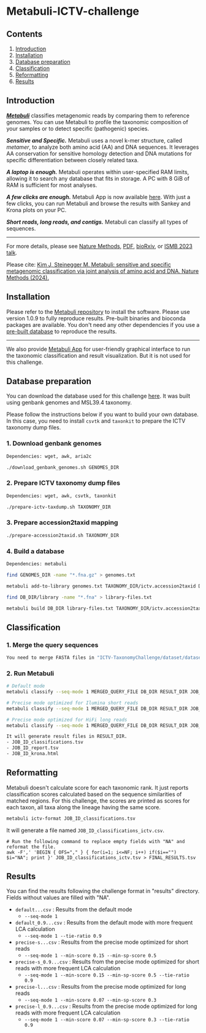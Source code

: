 # Metabuli-ICTV-challenge

## Contents

1. [Introduction](#introduction)
2. [Installation](#installation)
3. [Database preparation](#database-preparation)
4. [Classification](#classification)
5. [Reformatting](#reformatting)
6. [Results](#results)

## Introduction
***[Metabuli](https://github.com/steineggerlab/Metabuli)*** classifies metagenomic reads by comparing them to reference genomes. You can use Metabuli to profile the taxonomic composition of your samples or to detect specific (pathogenic) species. 

***Sensitive and Specific.*** Metabuli uses a novel k-mer structure, called *metamer*, to analyze both amino acid (AA) and DNA sequences. It leverages AA conservation for sensitive homology detection and DNA mutations for specific differentiation between closely related taxa.

***A laptop is enough.*** Metabuli operates within user-specified RAM limits, allowing it to search any database that fits in storage. A PC with 8 GiB of RAM is sufficient for most analyses.

***A few clicks are enough.*** Metabuli App is now available [here](https://github.com/steineggerlab/Metabuli-App). With just a few clicks, you can run Metabuli and browse the results with Sankey and Krona plots on your PC.

***Short reads, long reads, and contigs.*** Metabuli can classify all types of sequences.

---

For more details, please see
[Nature Methods](https://www.nature.com/articles/s41592-024-02273-y), 
[PDF](https://www.nature.com/articles/s41592-024-02273-y.epdf?sharing_token=je_2D5Su0-xVOSjuKSAXF9RgN0jAjWel9jnR3ZoTv0M7gE7NDF_xi_3sW8QdRiwfSJNwqaXItSoeCvr7cvcoQxKLt0oROgWc6urmki9tP80cXEuHPN0D7b4y9y3i8Yv7sZw8MxxhAj7W6p9eZE2zaK3eozdOkXvwADVfso9cXIM%3D), 
[bioRxiv](https://www.biorxiv.org/content/10.1101/2023.05.31.543018v2), or [ISMB 2023 talk](https://www.youtube.com/watch?v=vz2fuRcVwyk).

Please cite: [Kim J, Steinegger M. Metabuli: sensitive and specific metagenomic classification via joint analysis of amino acid and DNA. Nature Methods (2024).](https://doi.org/10.1038/s41592-024-02273-y)

## Installation
Please refer to the [Metabuli repository](https://github.com/steineggerlab/Metabuli) to install the software.
Please use version 1.0.9 to fully reproduce results.
Pre-built binaries and bioconda packages are available.
You don't need any other dependencies if you use a [pre-built database](https://hulk.mmseqs.com/jaebeom/vmr39.4/) to reproduce the results.

---

We also provide [Metabuli App](http://github.com/steineggerlab/Metabuli-App) for user-friendly graphical interface to run the taxonomic classification and result visualization. But it is not used for this challenge.



## Database preparation
You can download the database used for this challenge [here](https://hulk.mmseqs.com/jaebeom/vmr39.4/).
It was built using genbank genomes and MSL39.4 taxonomy.


Please follow the instructions below if you want to build your own database.
In this case, you need to install `csvtk` and `taxonkit` to prepare the ICTV taxonomy dump files.

### 1. Download genbank genomes
```bash
Dependencies: wget, awk, aria2c

./download_genbank_genomes.sh GENOMES_DIR

```

### 2. Prepare ICTV taxonomy dump files
```bash
Dependencies: wget, awk, csvtk, taxonkit

./prepare-ictv-taxdump.sh TAXONOMY_DIR
```

### 3. Prepare accession2taxid mapping
```bash
./prepare-accession2taxid.sh TAXONOMY_DIR
```

### 4. Build a database
```bash
Dependencies: metabuli

find GENOMES_DIR -name "*.fna.gz" > genomes.txt

metabuli add-to-library genomes.txt TAXONOMY_DIR/ictv.accession2taxid DB_DIR --taxonomy-path TAXONOMY_DIR

find DB_DIR/library -name "*.fna" > library-files.txt

metabuli build DB_DIR library-files.txt TAXONOMY_DIR/ictv.accession2taxid --taxonomy-path TAXONOMY_DIR

```

## Classification

### 1. Merge the query sequences
```bash
You need to merge FASTA files in "ICTV-TaxonomyChallenge/dataset/dataset_challenge" directory into one file.
```

### 2. Run Metabuli
```bash
# Default mode
metabuli classify --seq-mode 1 MERGED_QUERY_FILE DB_DIR RESULT_DIR JOB_ID1 --lineage 1

# Precise mode optimized for Ilumina short reads 
metabuli classify --seq-mode 1 MERGED_QUERY_FILE DB_DIR RESULT_DIR JOB_ID2 --min-score 0.15 --min-sp-score 0.5 --lineage 1

# Precise mode optimized for HiFi long reads
metabuli classify --seq-mode 1 MERGED_QUERY_FILE DB_DIR RESULT_DIR JOB_ID3 --min-score 0.07 --min-sp-score 0.3 --lineage 1

It will generate result files in RESULT_DIR.
- JOB_ID_classifications.tsv
- JOB_ID_report.tsv
- JOB_ID_krona.html
```
## Reformatting
Metabuli doesn't calculate score for each taxonomic rank.
It just reports classification scores calculated based on the sequence similarities of matched regions.
For this challenge, the scores are printed as scores for each taxon, all taxa along the lineage having the same score.

```bash
metabuli ictv-format JOB_ID_classifications.tsv
```

It will generate a file named `JOB_ID_classifications_ictv.csv`.

```
# Run the following command to replace empty fields with "NA" and reformat the file.
awk -F',' 'BEGIN { OFS="," } { for(i=1; i<=NF; i++) if($i=="") $i="NA"; print }' JOB_ID_classifications_ictv.tsv > FINAL_RESULTS.tsv
```

## Results
You can find the results following the challenge format in "results" directory.
Fields without values are filled with "NA".
- `default...csv` : Results from the default mode
  - `--seq-mode 1`
- `default_0.9...csv` : Results from the default mode with more frequent LCA calculation
  - `--seq-mode 1 --tie-ratio 0.9`
- `precise-s...csv` : Results from the precise mode optimized for short reads
  - `--seq-mode 1 --min-score 0.15 --min-sp-score 0.5`
- `precise-s_0.9...csv` : Results from the precise mode optimized for short reads with more frequent LCA calculation
  - `--seq-mode 1 --min-score 0.15 --min-sp-score 0.5 --tie-ratio 0.9`
- `precise-l...csv` : Results from the precise mode optimized for long reads
  - `--seq-mode 1 --min-score 0.07 --min-sp-score 0.3`
- `precise-l_0.9...csv` : Results from the precise mode optimized for long reads with more frequent LCA calculation
  - `--seq-mode 1 --min-score 0.07 --min-sp-score 0.3 --tie-ratio 0.9`






